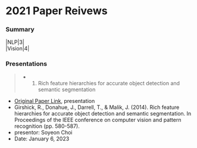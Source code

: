 # 2021 Paper Reivews   

### Summary   
|NLP|3|   
|Vision|4|   

### Presentations
>* 1. Rich feature hierarchies for accurate object detection and semantic segmentation   
  + [Original Paper Link](https://arxiv.org/abs/1311.2524), presentation   
  + Girshick, R., Donahue, J., Darrell, T., & Malik, J. (2014). Rich feature hierarchies for accurate object detection and semantic segmentation. In Proceedings of the IEEE conference on computer vision and pattern recognition (pp. 580-587).
  + presentor: Soyeon Choi   
  + Date: January 6, 2023
